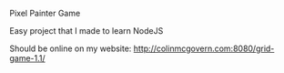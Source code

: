 Pixel Painter Game

Easy project that I made to learn NodeJS

Should be online on my website: http://colinmcgovern.com:8080/grid-game-1.1/
